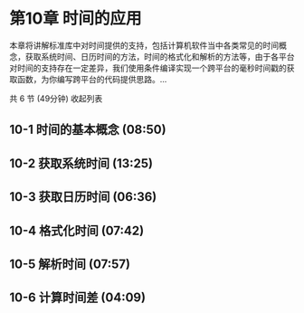 # 第10章 时间的应用
本章将讲解标准库中对时间提供的支持，包括计算机软件当中各类常见的时间概念，获取系统时间、日历时间的方法，时间的格式化和解析的方法等，由于各平台对时间的支持存在一定差异，我们使用条件编译实现一个跨平台的毫秒时间戳的获取函数，为你编写跨平台的代码提供思路。...

共 6 节 (49分钟) 收起列表

## 10-1 时间的基本概念 (08:50)
## 10-2 获取系统时间 (13:25)
## 10-3 获取日历时间 (06:36)
## 10-4 格式化时间 (07:42)
## 10-5 解析时间 (07:57)
## 10-6 计算时间差 (04:09)